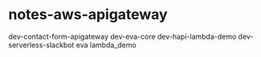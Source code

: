 # notes-aws-apigateway

dev-contact-form-apigateway
dev-eva-core
dev-hapi-lambda-demo
dev-serverless-slackbot
eva
lambda_demo

